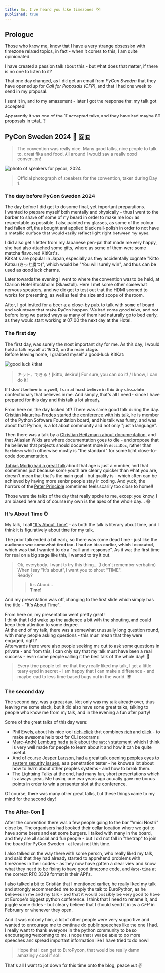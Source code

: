 ```yaml
---
title: So, I've heard you like timezones 🗺️
published: true
---
```


## Prologue

Those who know me, know that I have a very strange obsession with timezone related topics, in fact - when it comes to this, I am quite opinionated.

I have created a passion talk about this - but what does that matter, if there is no one to listen to it?

That one day changed, as I did get an email from _PyCon Sweden_ that they have opened up for _Call for Proposals (CFP)_, and that I had one week to send in my proposal.

I sent it in, and to my amazement - later I got the response that my talk got accepted!

Apparently it was one of the 17 accepted talks, and they have had maybe 80 proposals in total...?

## PyCon Sweden 2024 🐍 🇸🇪

> The convention was really nice. Many good talks, nice people to talk to, great fika and food. All around I would say a really good convention!

![photo of speakers for pycon, 2024](./img/pycon-speakers-2024.png)

> Official photograph of speakers for the convention, taken during Day 1.

### The day before PyCon Sweden 2024

The day before I did get to do some final, yet important preparations.  
I wanted to prepare myself both mentally and physically - thus I went to the barber to shave off some of my beard in order to make me look as respectable as possible. I also painted my glasses, as some of the colour had fallen off, thus bought and applied black nail-polish in order to not have a metallic surface that would easily reflect light right between my eyes.

I did also get a letter from my Japanese pen-pal that made me very happy, she had also attached some gifts, where as some of them were some matcha flavoured KitKat's.  
KitKat's are popular in Japan, especially as they accidentally cognate "Kitto Katsu (きっと勝つ)", which would be "You will surely win", and thus can be used as good luck charms.

Later towards the evening I went to where the convention was to be held, at Clarion Hotel Stockholm (Skanstull). Here I met some other somewhat nervous speakers, and we did get to test out that the HDMI seemed to works for presenting, as well as feel the size and scope of the room.

After, I got invited for a beer at a close-by pub, to talk with some of board and volunteers that make PyCon happen. We had some good talks, and not before long we parted ways as many of them had naturally go to bed early, as they would start working at 07:00 the next day at the Hotel.


### The first day

The first day, was surely the most important day for me. As this day, I would hold a talk myself at 16:30, on the main stage.  
Before leaving home, I grabbed myself a good-luck KitKat:

![good luck kitkat](./img/kitto.jpg)

> キット、できる！[kitto, dekiru!]
> For sure, you can do it! / I know, I can do it!

If I don't believe in myself, I can at least believe in this tiny chocolate confectionary that believes in me. And simply, that's all I need - since I have prepared for this day and this talk a lot already.

From here on, the day kicked off! There was some good talk during the day.
[Cristián Maureira-Fredes started the conference with his talk](https://pretalx.com/pyconse-2024/talk/CCPCRS/), he is member of the Python Software Foundation board, and his talk was funny, and was about that Python, is a lot about community and not only "just a language".

Then there was a talk by a [Christian Heitzmann about documentation](https://pretalx.com/pyconse-2024/talk/X7DH3L/), and that Atlasian Wikis are where documentation goes to die - and propose that he believes that projects should document more in `AsciiDoc`, rather than `Markdown` which otherwise mostly is "the standard" for some light close-to-code documentation.

[Tobias Modig had a great talk](https://pretalx.com/pyconse-2024/talk/NVZQSS/) about that age is just a number, and that sometimes just because some youth are clearly quicker than what you are, doesn't mean that that's the main goal - but quality is - which often can be achieved by having more senior people stay in coding. And yuck, the horrors of the [Peter Principle](https://en.wikipedia.org/wiki/Peter_principle) sometimes feels scarily too close to home!!

Those were the talks of the day that really spoke to me, except you know, I am biased here and of course my own is the apex of the whole day... 😅

### It's About Time ⏰

My talk, I call ["It's About Time"](https://pretalx.com/pyconse-2024/talk/QHFSDN/) - as both the talk is literary about time, and I think it is figuratively about time for my talk.

The prior talk ended a bit early, so there was some dead time - just like the audience was somewhat tired too. I had an idea earlier, which I executed, which was that I wanted to do a "call-and-response". As it was the first time for real on a big stage like this, I wanted to try it out.


> Ok, everybody. I want to try this thing... (I don't remember verbatim)  
> When I say "It's about", I want you to shout "TIME".  
> Ready?  
> > It's About...  
> > **Time!**  

And my presentation was off, changing to the first slide which simply has the title - "It's About Time".

From here on, my presentation went pretty great!  
I think that I did wake up the audience a bit with the shouting, and could keep their attention to some degree.  
At the end of my talk, there was a somewhat unusually long question round, with many people asking questions - this must mean that they were engaged, right?  
Afterwards there were also people seeking me out to ask some questions in private - and from this, I can only say that my talk must have been a real success - even some people calling it the best talk of the whole day!! 🥹

> Every time people tell me that they really liked my talk, I get a little teary eyed in secret - I am happy that I can make a difference - and maybe lead to less time-based bugs out in the world. 🌍

### The second day 

The second day, was a great day. Not only was my talk already over, thus leaving me some slack, but it did also have some great talks, talking to people who know me from my talk, and in the evening a fun after party!

Some of the great talks of this day were:
- Phil Ewels, about his nice tool [rich-click](https://github.com/ewels/rich-click) that combines [rich](https://github.com/Textualize/rich) and [click](https://github.com/pallets/click/) - to make awesome help text for CLI programs!
- [Marc-André Lemburg had a talk about the `match` statement](https://pretalx.com/pyconse-2024/talk/JPZ7WK/), which I think is very well made for people to learn about it and how it can be quite useful.
- And of course [Jesper Larsson, had a great talk opening peoples eyes to system security issues](https://pretalx.com/pyconse-2024/talk/Q9MRZC/), as a penetration tester - he knows a lot about how to learn about other peoples systems - and how to break them.
- The Lightning Talks at the end, had many fun, short presentations which is always great. Me having one two years ago actually gave me bonus points in order to win a presenter slot at the conference.

Of course, there was many other great talks, but these things came to my mind for the second day!

### The After-Con 🍻

After the convention there was a few people going to the bar "Amici Nostri" close by. The organisers had booked their cellar location where we got to have some beers and eat some burgers. I talked with many in the board, and they are all social and fun people - but I did not fall in "the trap" to join the board for PyCon Sweden - at least not this time.

I also talked on the way there with some person, who really liked my talk, and said that they had already started to apprehend problems with timezones in their codes - as they now have gotten a clear view and know what they need to be fixing to have good timezone code, and `date-time` at the correct RFC 3339 format in their API's.

I also talked a bit to Cristián that I mentioned earlier, he really liked my talk and strongly recommended me to apply the talk to EuroPython, as he believes in me and my talk - and that it would possibly be very good to have at Europe's biggest python conference. I think that I need to rename it, and juggle some slides - but clearly believe that I should send it in as a _CFP_ in February or whenever they open.

And it was not only him, a lot of other people were very supportive and wanted to encourage me to continue do public speeches like the one I had. I really want to thank everyone in the python community to be so encouraging welcoming to me. I hope that I will be able to do more speeches and spread important information like I have tried to do now!

> Hope that I can get to EuroPycon, that would be really damn amazingly cool if so!!

That's all I want to jot down for this time onto the blog, peace out ✌️
